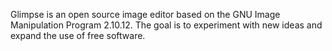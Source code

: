 Glimpse is an open source image editor based on the GNU Image Manipulation Program 2.10.12. The goal is to experiment with new ideas and expand the use of free software.